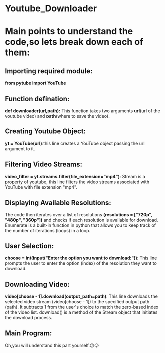 # Youtube_Downloader
# Main points to understand the code,so lets break down each of them:

## Importing required module:
**from pytube import YouTube**

## Function defination:
**def downloader(url,path):** This function takes two arguments **url**(url of the youtube video) and **path**(where to save the video).

## Creating Youtube Object:
**yt = YouTube(url)**:this line creates a YouTube object passing the url argument to it.

## Filtering Video Streams:
**video_filter = yt.streams.filter(file_extension="mp4")**: Stream is a property of youtube, this line filters the video streams associated with YouTube with file extension "mp4".

## Displaying Available Resolutions:
 The code then iterates over a list of resolutions **(resolutions = ["720p", "480p", "360p"])** and checks if each resolution is available for download.
 Enumerate is a built-in function in python that allows you to keep track of the number of iterations (loops) in a loop.

## User Selection:
**choose = int(input("Enter the option you want to download:"))**: This line prompts the user to enter the option (index) of the resolution they want to download.
 
## Downloading Video:
**video[choose - 1].download(output_path=path)**: This line downloads the selected video stream (video[choose - 1]) to the specified output path (path). It subtracts 1 from the user's choice to match the zero-based index of the video list.
download() is a method of the Stream object that initiates the download process.

## Main Program:
 Oh,you will understand this part yourself.😜😜
